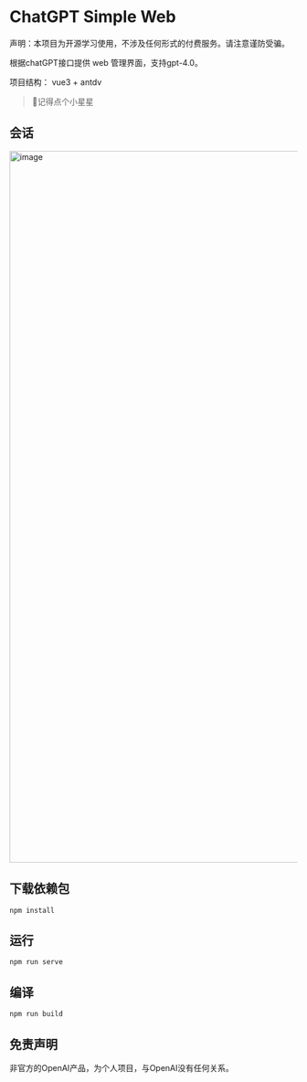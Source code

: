 # ChatGPT Simple Web
声明：本项目为开源学习使用，不涉及任何形式的付费服务。请注意谨防受骗。

根据chatGPT接口提供 web 管理界面，支持gpt-4.0。

项目结构： vue3 + antdv



> 🤭记得点个小星星

## 会话

<img width="1246" alt="image" src="https://user-images.githubusercontent.com/36063518/229778496-6aa54f4a-004d-45e5-9cee-2894a0f3d102.png">





## 下载依赖包
```
npm install
```

## 运行
```
npm run serve
```

## 编译
```
npm run build
```

## 免责声明

非官方的OpenAI产品，为个人项目，与OpenAI没有任何关系。
